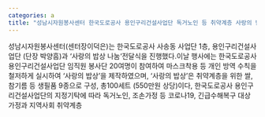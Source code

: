 ```yaml
---
categories: a
title: "성남시자원봉사센터 한국도로공사 용인구리건설사업단 독거노인 등 취약계층 사랑의 밥상 나눔 전개"
---
```

성남시자원봉사센터(센터장이덕은)는 한국도로공사 사송동 사업단 1층, 용인구리건설사업단 (단장 박양흠)과 ‘사랑의 밥상 나눔‘전달식을 진행했다.이날 행사에는 한국도로공사 용인구리건설사업단 임직원 봉사단 20여명이 참여하여 마스크착용 등 개인 방역 수칙을 철저하게 실시하여 ‘사랑의 밥상’을 제작하였으며, ‘사랑의 밥상’은 취약계층을 위한 쌀,참기름 등 생필품 9종으로 구성, 총100세트 (550만원 상당)이다, 한국도로공사 용인구리건설사업단의 지정기탁에 따라 독거노인, 조손가정 등 코로나19, 긴급수해복구 대상 가정과 지역사회 취약계층